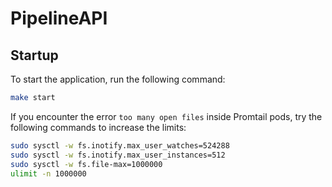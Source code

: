 # PipelineAPI

## Startup

To start the application, run the following command:

```bash
make start
```

If you encounter the error `too many open files` inside Promtail pods, try the following commands to increase the limits:

```bash
sudo sysctl -w fs.inotify.max_user_watches=524288
sudo sysctl -w fs.inotify.max_user_instances=512
sudo sysctl -w fs.file-max=1000000
ulimit -n 1000000
```